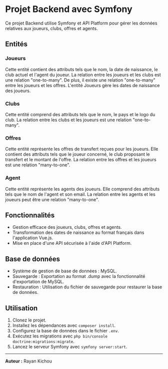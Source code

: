 # Projet Backend avec Symfony

Ce projet Backend utilise Symfony et API Platform pour gérer les données relatives aux joueurs, clubs, offres et agents.

## Entités

### Joueurs

Cette entité contient des attributs tels que le nom, la date de naissance, le club actuel et l'agent du joueur. La relation entre les joueurs et les clubs est une relation "one-to-many". De plus, il existe une relation "one-to-many" entre les joueurs et les offres. L'entité Joueurs gère les dates de naissance des joueurs.

### Clubs

Cette entité comprend des attributs tels que le nom, le pays et le logo du club. La relation entre les clubs et les joueurs est une relation "one-to-many".

### Offres

Cette entité représente les offres de transfert reçues pour les joueurs. Elle contient des attributs tels que le joueur concerné, le club proposant le transfert et le montant de l'offre. La relation entre les offres et les joueurs est une relation "many-to-one".

### Agent

Cette entité représente les agents des joueurs. Elle comprend des attributs tels que le nom de l'agent et son email. La relation entre les agents et les joueurs peut être une relation "many-to-one".

## Fonctionnalités

- Gestion efficace des joueurs, clubs, offres et agents.
- Transformation des dates de naissance au format français dans l'application Vue.js.
- Mise en place d'une API sécurisée à l'aide d'API Platform.

## Base de données

- Système de gestion de base de données : MySQL.
- Sauvegarde : Exportation au format .dump avec la fonctionnalité d'exportation de MySQL.
- Restauration : Utilisation du fichier de sauvegarde pour restaurer la base de données.

## Utilisation

1. Clonez le projet.
2. Installez les dépendances avec `composer install`.
3. Configurez la base de données dans le fichier `.env`.
4. Exécutez les migrations avec `php bin/console doctrine:migrations:migrate`.
5. Lancez le serveur Symfony avec `symfony server:start`.

---

**Auteur :** Rayan Kichou
